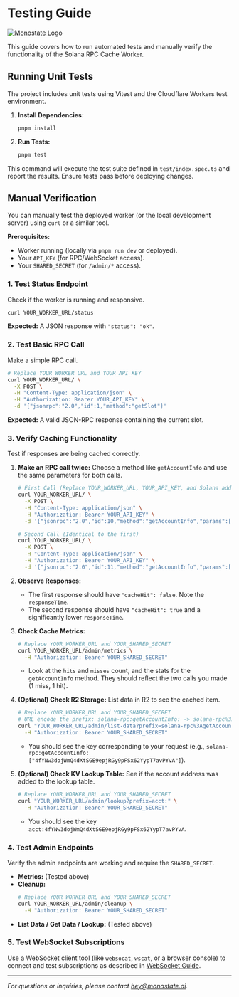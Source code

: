 # Testing Guide

[![Monostate Logo](../Logo%20monostate%20completo%20png%20preto.png)](../README.md)

This guide covers how to run automated tests and manually verify the functionality of the Solana RPC Cache Worker.

## Running Unit Tests

The project includes unit tests using Vitest and the Cloudflare Workers test environment.

1.  **Install Dependencies:**
    ```bash
    pnpm install
    ```

2.  **Run Tests:**
    ```bash
    pnpm test
    ```

This command will execute the test suite defined in `test/index.spec.ts` and report the results. Ensure tests pass before deploying changes.

## Manual Verification

You can manually test the deployed worker (or the local development server) using `curl` or a similar tool.

**Prerequisites:**

*   Worker running (locally via `pnpm run dev` or deployed).
*   Your `API_KEY` (for RPC/WebSocket access).
*   Your `SHARED_SECRET` (for `/admin/*` access).

### 1. Test Status Endpoint

Check if the worker is running and responsive.

```bash
curl YOUR_WORKER_URL/status
```

**Expected:** A JSON response with `"status": "ok"`.

### 2. Test Basic RPC Call

Make a simple RPC call.

```bash
# Replace YOUR_WORKER_URL and YOUR_API_KEY
curl YOUR_WORKER_URL/ \
  -X POST \
  -H "Content-Type: application/json" \
  -H "Authorization: Bearer YOUR_API_KEY" \
  -d '{"jsonrpc":"2.0","id":1,"method":"getSlot"}'
```

**Expected:** A valid JSON-RPC response containing the current slot.

### 3. Verify Caching Functionality

Test if responses are being cached correctly.

1.  **Make an RPC call twice:** Choose a method like `getAccountInfo` and use the same parameters for both calls.
    ```bash
    # First Call (Replace YOUR_WORKER_URL, YOUR_API_KEY, and Solana address)
    curl YOUR_WORKER_URL/ \
      -X POST \
      -H "Content-Type: application/json" \
      -H "Authorization: Bearer YOUR_API_KEY" \
      -d '{"jsonrpc":"2.0","id":10,"method":"getAccountInfo","params":["4fYNw3dojWmQ4dXtSGE9epjRGy9pFSx62YypT7avPYvA"]}'

    # Second Call (Identical to the first)
    curl YOUR_WORKER_URL/ \
      -X POST \
      -H "Content-Type: application/json" \
      -H "Authorization: Bearer YOUR_API_KEY" \
      -d '{"jsonrpc":"2.0","id":11,"method":"getAccountInfo","params":["4fYNw3dojWmQ4dXtSGE9epjRGy9pFSx62YypT7avPYvA"]}'
    ```

2.  **Observe Responses:**
    *   The first response should have `"cacheHit": false`. Note the `responseTime`.
    *   The second response should have `"cacheHit": true` and a significantly lower `responseTime`.

3.  **Check Cache Metrics:**
    ```bash
    # Replace YOUR_WORKER_URL and YOUR_SHARED_SECRET
    curl YOUR_WORKER_URL/admin/metrics \
      -H "Authorization: Bearer YOUR_SHARED_SECRET"
    ```
    *   Look at the `hits` and `misses` count, and the stats for the `getAccountInfo` method. They should reflect the two calls you made (1 miss, 1 hit).

4.  **(Optional) Check R2 Storage:** List data in R2 to see the cached item.
    ```bash
    # Replace YOUR_WORKER_URL and YOUR_SHARED_SECRET
    # URL encode the prefix: solana-rpc:getAccountInfo: -> solana-rpc%3AgetAccountInfo%3A
    curl "YOUR_WORKER_URL/admin/list-data?prefix=solana-rpc%3AgetAccountInfo%3A" \
      -H "Authorization: Bearer YOUR_SHARED_SECRET"
    ```
    *   You should see the key corresponding to your request (e.g., `solana-rpc:getAccountInfo:["4fYNw3dojWmQ4dXtSGE9epjRGy9pFSx62YypT7avPYvA"]`).

5.  **(Optional) Check KV Lookup Table:** See if the account address was added to the lookup table.
    ```bash
    # Replace YOUR_WORKER_URL and YOUR_SHARED_SECRET
    curl "YOUR_WORKER_URL/admin/lookup?prefix=acct:" \
      -H "Authorization: Bearer YOUR_SHARED_SECRET"
    ```
    *   You should see the key `acct:4fYNw3dojWmQ4dXtSGE9epjRGy9pFSx62YypT7avPYvA`.

### 4. Test Admin Endpoints

Verify the admin endpoints are working and require the `SHARED_SECRET`.

*   **Metrics:** (Tested above)
*   **Cleanup:**
    ```bash
    # Replace YOUR_WORKER_URL and YOUR_SHARED_SECRET
    curl YOUR_WORKER_URL/admin/cleanup \
      -H "Authorization: Bearer YOUR_SHARED_SECRET"
    ```
*   **List Data / Get Data / Lookup:** (Tested above)

### 5. Test WebSocket Subscriptions

Use a WebSocket client tool (like `websocat`, `wscat`, or a browser console) to connect and test subscriptions as described in [WebSocket Guide](WEBSOCKETS.md).

---

*For questions or inquiries, please contact [hey@monostate.ai](mailto:hey@monostate.ai).*
